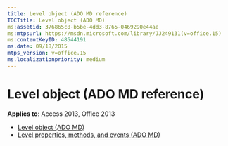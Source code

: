 ```yaml
---
title: Level object (ADO MD reference)
TOCTitle: Level object (ADO MD)
ms:assetid: 376865c8-b5be-4dd3-8765-0469290e44ae
ms:mtpsurl: https://msdn.microsoft.com/library/JJ249131(v=office.15)
ms:contentKeyID: 48544191
ms.date: 09/18/2015
mtps_version: v=office.15
ms.localizationpriority: medium
---
```


# Level object (ADO MD reference)

**Applies to**: Access 2013, Office 2013

- [Level object (ADO MD)](level-object-ado-md.md)
- [Level properties, methods, and events (ADO MD)](level-properties-methods-and-events-ado-md.md)


